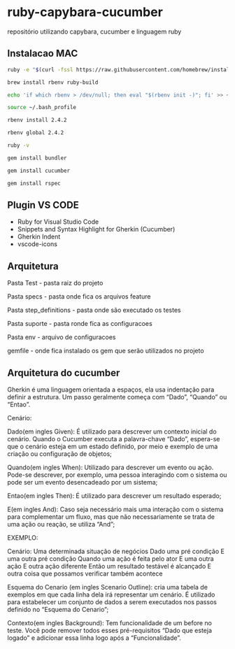 # ruby-capybara-cucumber
repositório utilizando capybara, cucumber e linguagem ruby

## Instalacao MAC


```sh
ruby -e "$(curl -fssl https://raw.githubusercontent.com/homebrew/install/master/install)"
```


```sh
brew install rbenv ruby-build
```


```sh
echo 'if which rbenv > /dev/null; then eval "$(rbenv init -)"; fi' >> ~/.bash
```


```sh
source ~/.bash_profile
```


```sh
rbenv install 2.4.2
```


```sh
rbenv global 2.4.2
```


```sh
ruby -v
```

```sh
gem install bundler
```

```sh
gem install cucumber
```


```sh
gem install rspec
```


## Plugin VS CODE

- Ruby for Visual Studio Code
- Snippets and Syntax Highlight for Gherkin (Cucumber)
- Gherkin Indent
- vscode-icons


## Arquitetura

Pasta Test - pasta raiz do projeto

Pasta specs - pasta onde fica os arquivos feature

Pasta step_definitions - pasta onde são executado os testes

Pasta suporte - pasta ronde fica as configuracoes

Pasta env - arquivo de configuracoes

gemfile - onde fica instalado os gem que serão utilizados no projeto

## Arquitetura do cucumber

Gherkin é uma linguagem orientada a espaços, ela usa indentação para definir a estrutura. Um passo geralmente começa com “Dado”, “Quando” ou “Entao”.

Cenário: 

Dado(em ingles Given): É utilizado para descrever um contexto inicial do cenário. Quando o Cucumber executa a palavra-chave “Dado”, espera-se que o cenário esteja em um estado definido, por meio e exemplo de uma criação ou configuração de objetos;

Quando(em ingles When): Utilizado para descrever um evento ou ação. Pode-se descrever, por exemplo, uma pessoa interagindo com o sistema ou pode ser um evento desencadeado por um sistema;

Entao(em ingles Then): É utilizado para descrever um resultado esperado;

E(em ingles And): Caso seja necessário mais uma interação com o sistema para complementar um fluxo, mas que não necessariamente se trata de uma ação ou reação, se utiliza “And”;

EXEMPLO: 

Cenário: Uma determinada situação de negócios
    Dado uma pré condição
    E uma outra pré condição
    Quando uma ação é feita pelo ator
    E uma outra ação
    E outra ação diferente
    Então um resultado testável é alcançado
    E outra coisa que possamos verificar também acontece


Esquema do Cenario (em ingles Scenario Outline): cria uma tabela de exemplos em que cada linha dela irá representar um cenário. É utilizado para estabelecer um conjunto de dados a serem executados nos passos definido no “Esquema do Cenario”;

Contexto(em ingles Background): Tem funcionalidade de um before no teste. Você pode remover todos esses pré-requisitos “Dado que esteja logado” e adicionar essa linha logo após a “Funcionalidade”.

